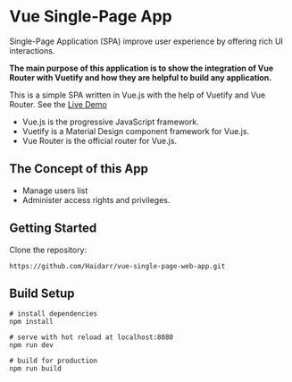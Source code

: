 # Vue Single-Page App
Single-Page Application (SPA) improve user experience by offering rich UI interactions. 

**The main purpose of this application is to show the integration of Vue Router with Vuetify and how they are helpful to build any application.**

This is a simple SPA written in Vue.js with the help of Vuetify and Vue Router. See the [Live Demo](https://haidarjafari.com/users)

- Vue.js is the progressive JavaScript framework.
- Vuetify is a Material Design component framework for Vue.js.
- Vue Router is the official router for Vue.js.

## The Concept of this App

- Manage users list
- Administer access rights and privileges.


## Getting Started

Clone the repository:
```
https://github.com/Haidarr/vue-single-page-web-app.git
```

## Build Setup
```
# install dependencies
npm install

# serve with hot reload at localhost:8080
npm run dev

# build for production 
npm run build
```

